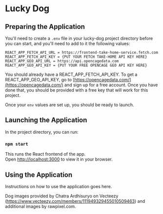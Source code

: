 # Lucky Dog
## Preparing the Application
You'll need to create a `.env` file in your lucky-dog project directory before you can start, and you'll need to add to it the following values:

```
REACT_APP_FETCH_API_URL = https://frontend-take-home-service.fetch.com
REACT_APP_FETCH_API_KEY = {PUT YOUR FETCH TAKE-HOME API KEY HERE}
REACT_APP_GEO_API_URL = https://api.opencagedata.com
REACT_APP_GEO_API_KEY = {PUT YOUR FREE OPENCAGE GEO API KEY HERE}
```

You should already have a REACT_APP_FETCH_API_KEY.
To get a REACT_APP_GEO_API_KEY, go to [https://opencagedata.com/](https://opencagedata.com/) and sign up for a free account. Once you have done that, you should be provided with a free key that will work for this project.

Once your `env` values are set up, you should be ready to launch.

## Launching the Application

In the project directory, you can run:

### `npm start`

This runs the React frontend of the app.\
Open [http://localhost:3000](http://localhost:3000) to view it in your browser.

## Using the Application

Instructions on how to use the application goes here.


Dog images provided by Chatra Ardhisuryo on Vecteezy (https://www.vecteezy.com/members/111949329455010509463) and additional images by rawpixel.com.